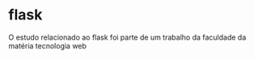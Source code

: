 # flask
O estudo relacionado ao flask foi parte de um trabalho da faculdade da matéria tecnologia web
